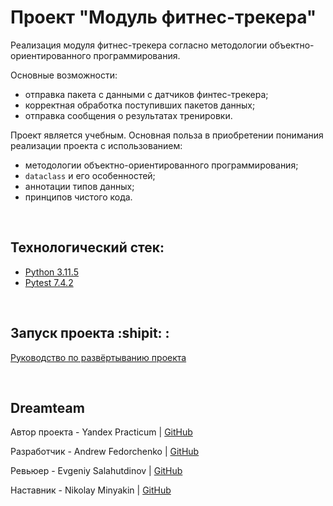 # Проект "Модуль фитнес-трекера"
Реализация модуля фитнес-трекера согласно методологии объектно-ориентированного программирования. 

Основные возможности:
- отправка пакета с данными с датчиков финтес-трекера;
- корректная обработка поступивших пакетов данных;
- отправка сообщения о результатах тренировки.

Проект является учебным. Основная польза в приобретении понимания реализации проекта с использованием:
- методологии объектно-ориентированного программирования;
- `dataclass` и его особенностей;
- аннотации типов данных;
- принципов чистого кода.

<br>

## Технологический стек:
- [Python 3.11.5](https://docs.python.org/release/3.11.5/)
- [Pytest 7.4.2](https://docs.pytest.org/en/7.4.x/)

<br>

## Запуск проекта :shipit: :
[Руководство по развёртыванию проекта](./SetUp.md)

<br>

## Dreamteam

Автор проекта - Yandex Practicum | [GitHub](https://github.com/yandex-praktikum)

Разработчик - Andrew Fedorchenko | [GitHub](https://github.com/Furturnax)

Ревьюер - Evgeniy Salahutdinov | [GitHub](https://github.com/EugeneSal)

Наставник - Nikolay Minyakin | [GitHub](https://github.com/nik-miniakink)
